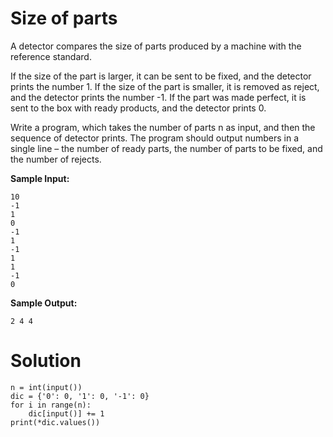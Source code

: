 # Size of parts

A detector compares the size of parts produced by a machine with the reference standard.

If the size of the part is larger, it can be sent to be fixed, and the detector prints the number 1.
If the size of the part is smaller, it is removed as reject, and the detector prints the number -1.
If the part was made perfect, it is sent to the box with ready products, and the detector prints 0.

Write a program, which takes the number of parts n as input, and then the sequence of detector prints. The program
should output numbers in a single line – the number of ready parts, the number of parts to be fixed, and the number of
rejects.

**Sample Input:**

```
10
-1
1
0
-1
1
-1
1
1
-1
0
```

**Sample Output:**

```
2 4 4
```

# Solution

```
n = int(input())
dic = {'0': 0, '1': 0, '-1': 0}
for i in range(n):
    dic[input()] += 1
print(*dic.values())
```